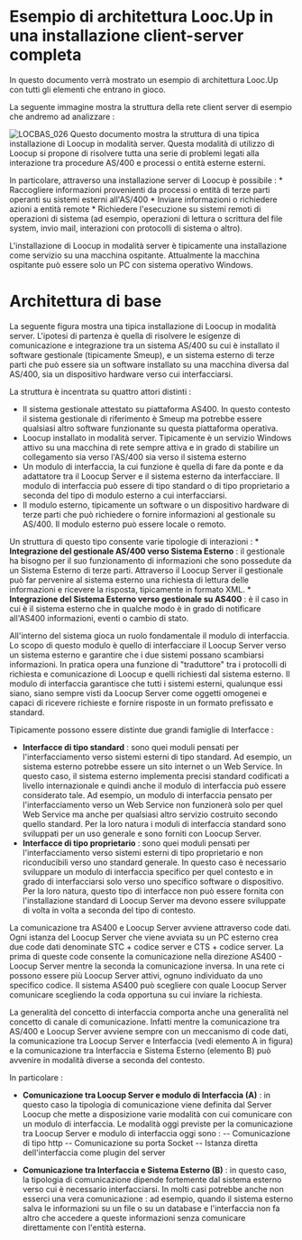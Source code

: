 # Esempio di architettura Looc.Up in una installazione client-server completa

In questo documento verrà mostrato un esempio di architettura Looc.Up con tutti gli elementi che entrano in gioco.

La seguente immagine mostra la struttura della rete client server di esempio che andremo ad analizzare : 

![LOCBAS_026](http://localhost:3000/immagini/LOCBAS_001/LOCBAS_026.png)
Questo documento mostra la struttura di una tipica installazione di Loocup in modalità server. Questa modalità di utilizzo di Loocup si propone di risolvere tutta una serie di problemi legati alla interazione tra procedure AS/400 e processi o entità esterne esterni.

In particolare, attraverso una installazione server di Loocup è possibile : 
 \* Raccogliere informazioni provenienti da processi o entità di terze parti operanti su sistemi esterni all'AS/400
 \* Inviare informazioni o richiedere azioni a entità remote
 \* Richiedere l'esecuzione su sistemi remoti di operazioni di sistema (ad esempio, operazioni di lettura o scrittura del file system, invio mail, interazioni con protocolli di sistema o altro).

L'installazione di Loocup in modalità server è tipicamente una installazione come servizio su una macchina ospitante. Attualmente la macchina ospitante può essere solo un PC con sistema operativo Windows.

# Architettura di base
La seguente figura mostra una tipica installazione di Loocup in modalità server. L'ipotesi di partenza è quella di risolvere le esigenze di comunicazione e integrazione tra un sistema AS/400 su cui è installato il software gestionale (tipicamente Smeup), e un sistema esterno di terze parti che può essere sia un software installato su una macchina diversa dal AS/400, sia un dispositivo hardware verso cui interfacciarsi.

La struttura è incentrata su quattro attori distinti : 
 - Il sistema gestionale attestato su piattaforma AS400. In questo contesto il sistema gestionale di riferimento è Smeup ma potrebbe essere qualsiasi altro software funzionante su questa piattaforma operativa.
 - Loocup installato in modalità server. Tipicamente è un servizio Windows attivo su una macchina di rete sempre attiva e in grado di stabilire un collegamento sia verso l'AS/400 sia verso il sistema esterno
 - Un modulo di interfaccia, la cui funzione è quella di fare da ponte e da adattatore tra il Loocup Server e il sistema esterno da interfacciare. Il modulo di interfaccia può essere di tipo standard o di tipo proprietario a seconda del tipo di modulo esterno a cui interfacciarsi.
 - Il modulo esterno, tipicamente un software o un dispositivo hardware di terze parti che può richiedere o fornire informazioni al gestionale su AS/400. Il modulo esterno può essere locale o remoto.


Un struttura di questo tipo consente varie tipologie di interazioni : 
 \* **Integrazione del gestionale AS/400 verso Sistema Esterno** :  il gestionale ha bisogno per il suo funzionamento di informazioni che sono possedute da un Sistema Esterno di terze parti. Attraverso il Loocup Server il gestionale può far pervenire al sistema esterno una richiesta di lettura delle informazioni e ricevere la risposta, tipicamente in formato XML.
 \* **Integrazione del Sistema Esterno verso gestionale su AS400** :  è il caso in cui è il sistema esterno che in qualche modo è in grado di notificare all'AS400 informazioni, eventi o cambio di stato.

All'interno del sistema gioca un ruolo fondamentale il  modulo di interfaccia. Lo scopo di questo modulo è quello di interfacciare il Loocup Server verso un sistema esterno e garantire che i due sistemi possano scambiarsi informazioni. In pratica opera una funzione di "traduttore" tra i protocolli di richiesta e comunicazione di Loocup e quelli richiesti dal sistema esterno. Il modulo di interfaccia garantisce che tutti i sistemi esterni, qualunque essi siano, siano sempre visti da Loocup Server come oggetti omogenei e capaci di ricevere richieste e fornire risposte in un formato prefissato e standard.

Tipicamente possono essere distinte due grandi famiglie di Interfacce : 
 - **Interfacce di tipo standard** :  sono quei moduli pensati per l'interfacciamento verso sistemi esterni di tipo standard. Ad esempio, un sistema esterno potrebbe essere un sito internet o un Web Service. In questo caso, il sistema esterno implementa precisi standard codificati a livello internazionale e quindi anche il modulo di interfaccia può essere considerato tale. Ad esempio, un modulo di interfaccia pensato per l'interfacciamento verso un Web Service non funzionerà solo per quel Web Service ma anche per qualsiasi altro servizio costruito secondo quello standard. Per la loro natura i moduli di interfaccia standard sono sviluppati per un uso generale e sono forniti con Loocup Server.
 - **Interfacce di tipo proprietario** :  sono quei moduli pensati per l'interfacciamento verso sistemi esterni di tipo proprietario e non riconducibili verso uno standard generale. In questo caso è necessario sviluppare un modulo di interfaccia specifico per quel contesto e in grado di interfacciarsi solo verso uno specifico software o dispositivo. Per la loro natura, questo tipo di interfacce non può essere fornita con l'installazione standard di Loocup Server ma devono essere sviluppate di volta in volta a seconda del tipo di contesto.

La comunicazione tra AS400 e Loocup Server avviene attraverso code dati. Ogni istanza del Loocup Server che viene avviata su un PC esterno crea due code dati denominate STC + codice server e CTS + codice server. La prima di queste code consente la comunicazione nella direzione AS400 - Loocup Server mentre la seconda la comunicazione inversa. In una rete ci possono essere più Loocup Server attivi, ognuno individuato da uno specifico codice. Il sistema AS400 può scegliere con quale Loocup Server comunicare scegliendo la coda opportuna su cui inviare la richiesta.

La generalità del concetto di interfaccia comporta anche una generalità nel concetto di canale di comunicazione. Infatti mentre la comunicazione tra AS/400 e Loocup Server avviene sempre con un meccanismo di code dati, la comunicazione tra Loocup Server e Interfaccia (vedi elemento A in figura) e la comunicazione tra Interfaccia e Sistema Esterno (elemento B) può avvenire in modalità diverse a seconda del contesto.

In particolare : 

- **Comunicazione tra Loocup Server e modulo di Interfaccia (A)** :  in questo caso la tipologia di comunicazione viene definita dal Server Loocup che mette a disposizione varie modalità con cui comunicare con un modulo di interfaccia. Le modalità oggi previste per la comunicazione tra Loocup Server e modulo di interfaccia oggi sono : 
-- Comunicazione di tipo http
-- Comunicazione su porta Socket
-- Istanza diretta dell'interfaccia come plugin del server

- **Comunicazione tra Interfaccia e Sistema Esterno (B)** :  in questo caso, la tipologia di comunicazione dipende fortemente dal sistema esterno verso cui è necessario interfacciarsi. In molti casi potrebbe anche non esserci una vera comunicazione :  ad esempio, quando il sistema esterno salva le informazioni su un file o su un database e l'interfaccia non fa altro che accedere a queste informazioni senza comunicare direttamente con l'entità esterna.

